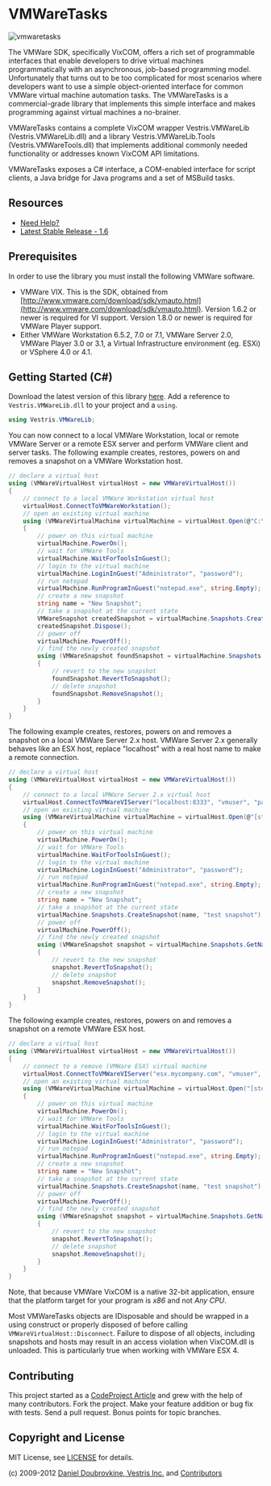 VMWareTasks
===========

![vmwaretasks](https://github.com/dblock/vmwaretasks/raw/master/Documentation/Images/VMWareLogo.jpg "VMWareTasks")

The VMWare SDK, specifically VixCOM, offers a rich set of programmable interfaces that enable developers to drive virtual machines programmatically with an asynchronous, job-based programming model. Unfortunately that turns out to be too complicated for most scenarios where developers want to use a simple object-oriented interface for common VMWare virtual machine automation tasks. The VMWareTasks is a commercial-grade library that implements this simple interface and makes programming against virtual machines a no-brainer. 

VMWareTasks contains a complete VixCOM wrapper Vestris.VMWareLib (Vestris.VMWareLib.dll) and a library Vestris.VMWareLib.Tools (Vestris.VMWareTools.dll) that implements additional commonly needed functionality or addresses known VixCOM API limitations. 

VMWareTasks exposes a C# interface, a COM-enabled interface for script clients, a Java bridge for Java programs and a set of MSBuild tasks.

Resources
---------

* [Need Help?](http://groups.google.com/group/vmwaretasks)
* [Latest Stable Release - 1.6](https://github.com/downloads/dblock/vmwaretasks/VMWareTasks-1.6.zip)

Prerequisites
-------------

In order to use the library you must install the following VMWare software. 

* VMWare VIX. This is the SDK, obtained from [http://www.vmware.com/download/sdk/vmauto.html](http://www.vmware.com/download/sdk/vmauto.html). Version 1.6.2 or newer is required for VI support. Version 1.8.0 or newer is required for VMWare Player support. 
* Either VMWare Workstation 6.5.2, 7.0 or 7.1, VMWare Server 2.0, VMWare Player 3.0 or 3.1, a Virtual Infrastructure environment (eg. ESXi) or VSphere 4.0 or 4.1. 


Getting Started (C#)
--------------------

Download the latest version of this library [here](https://github.com/downloads/dblock/vmwaretasks/). Add a reference to `Vestris.VMWareLib.dll` to your project and a `using`. 

``` csharp
using Vestris.VMWareLib;
```

You can now connect to a local VMWare Workstation, local or remote VMWare Server or a remote ESX server and perform VMWare client and server tasks. The following example creates, restores, powers on and removes a snapshot on a VMWare Workstation host. 

``` csharp
// declare a virtual host
using (VMWareVirtualHost virtualHost = new VMWareVirtualHost())
{
    // connect to a local VMWare Workstation virtual host
    virtualHost.ConnectToVMWareWorkstation();
    // open an existing virtual machine
    using (VMWareVirtualMachine virtualMachine = virtualHost.Open(@"C:\Virtual Machines\xp\xp.vmx"))
    {
        // power on this virtual machine
        virtualMachine.PowerOn();
        // wait for VMWare Tools
        virtualMachine.WaitForToolsInGuest();
        // login to the virtual machine
        virtualMachine.LoginInGuest("Administrator", "password");
        // run notepad
        virtualMachine.RunProgramInGuest("notepad.exe", string.Empty);
        // create a new snapshot
        string name = "New Snapshot";
        // take a snapshot at the current state
        VMWareSnapshot createdSnapshot = virtualMachine.Snapshots.CreateSnapshot(name, "test snapshot");
        createdSnapshot.Dispose();
        // power off
        virtualMachine.PowerOff();
        // find the newly created snapshot
        using (VMWareSnapshot foundSnapshot = virtualMachine.Snapshots.GetNamedSnapshot(name))
        {
            // revert to the new snapshot
            foundSnapshot.RevertToSnapshot();
            // delete snapshot
            foundSnapshot.RemoveSnapshot();
        }
    }
}
```

The following example creates, restores, powers on and removes a snapshot on a local VMWare Server 2.x host. VMWare Server 2.x generally behaves like an ESX host, replace "localhost" with a real host name to make a remote connection. 

``` csharp
// declare a virtual host
using (VMWareVirtualHost virtualHost = new VMWareVirtualHost())
{
    // connect to a local VMWare Server 2.x virtual host
    virtualHost.ConnectToVMWareVIServer("localhost:8333", "vmuser", "password");
    // open an existing virtual machine
    using (VMWareVirtualMachine virtualMachine = virtualHost.Open(@"[standard] xp/xp.vmx"))
    {
        // power on this virtual machine
        virtualMachine.PowerOn();
        // wait for VMWare Tools
        virtualMachine.WaitForToolsInGuest();
        // login to the virtual machine
        virtualMachine.LoginInGuest("Administrator", "password");
        // run notepad
        virtualMachine.RunProgramInGuest("notepad.exe", string.Empty);
        // create a new snapshot
        string name = "New Snapshot";
        // take a snapshot at the current state
        virtualMachine.Snapshots.CreateSnapshot(name, "test snapshot");
        // power off
        virtualMachine.PowerOff();
        // find the newly created snapshot
        using (VMWareSnapshot snapshot = virtualMachine.Snapshots.GetNamedSnapshot(name))
        {
            // revert to the new snapshot
            snapshot.RevertToSnapshot();
            // delete snapshot
            snapshot.RemoveSnapshot();
        }
    }
}
```

The following example creates, restores, powers on and removes a snapshot on a remote VMWare ESX host. 

``` csharp
// declare a virtual host
using (VMWareVirtualHost virtualHost = new VMWareVirtualHost())
{
    // connect to a remove (VMWare ESX) virtual machine
    virtualHost.ConnectToVMWareVIServer("esx.mycompany.com", "vmuser", "password");
    // open an existing virtual machine
    using (VMWareVirtualMachine virtualMachine = virtualHost.Open("[storage] testvm/testvm.vmx"))
    {
        // power on this virtual machine
        virtualMachine.PowerOn();
        // wait for VMWare Tools
        virtualMachine.WaitForToolsInGuest();
        // login to the virtual machine
        virtualMachine.LoginInGuest("Administrator", "password");
        // run notepad
        virtualMachine.RunProgramInGuest("notepad.exe", string.Empty);
        // create a new snapshot
        string name = "New Snapshot";
        // take a snapshot at the current state
        virtualMachine.Snapshots.CreateSnapshot(name, "test snapshot");
        // power off
        virtualMachine.PowerOff();
        // find the newly created snapshot
        using (VMWareSnapshot snapshot = virtualMachine.Snapshots.GetNamedSnapshot(name))
        {
            // revert to the new snapshot
            snapshot.RevertToSnapshot();
            // delete snapshot
            snapshot.RemoveSnapshot();
        }
    }
}
```

Note, that because VMWare VixCOM is a native 32-bit application, ensure that the platform target for your program is *x86* and not *Any CPU*. 
 
Most VMWareTasks objects are IDisposable and should be wrapped in a using construct or properly disposed of before calling `VMWareVirtualHost::Disconnect`. Failure to dispose of all objects, including snapshots and hosts may result in an access violation when VixCOM.dll is unloaded. This is particularly true when working with VMWare ESX 4. 

Contributing
------------

This project started as a [CodeProject Article](http://www.codeproject.com/Articles/31961/Automating-VMWare-Tasks-in-C-with-the-VIX-API) and grew with the help of many contributors. Fork the project. Make your feature addition or bug fix with tests. Send a pull request. Bonus points for topic branches.

Copyright and License
---------------------

MIT License, see [LICENSE](https://github.com/dblock/vmwaretasks/blob/master/LICENSE.md) for details.

(c) 2009-2012 [Daniel Doubrovkine, Vestris Inc.](http://code.dblock.org) and [Contributors](https://github.com/dblock/vmwaretasks/blob/master/HISTORY.md)




